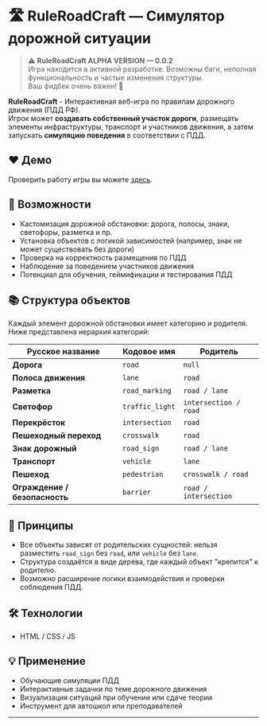 # 🛣️ RuleRoadCraft — Симулятор дорожной ситуации

> ⚠️ **RuleRoadCraft ALPHA VERSION — 0.0.2**  
> Игра находится в активной разработке. Возможны баги, неполная функциональность и частые изменения структуры.  
> Ваш фидбек очень важен! 🙌

**RuleRoadCraft** - Интерактивная веб-игра по правилам дорожного движения (ПДД РФ).  
Игрок может **создавать собственный участок дороги**, размещать элементы инфраструктуры, транспорт и участников движения, а затем запускать **симуляцию поведения** в соответствии с ПДД.

## ❤ Демо

Проверить работу игры вы можете [здесь](https://asqqqq.github.io/RuleRoadCraft/).

## 🚀 Возможности

- Кастомизация дорожной обстановки: дорога, полосы, знаки, светофоры, разметка и пр.
- Установка объектов с логикой зависимостей (например, знак не может существовать без дороги)
- Проверка на корректность размещения по ПДД
- Наблюдение за поведением участников движения
- Потенциал для обучения, геймификации и тестирования ПДД

## 📚 Структура объектов

Каждый элемент дорожной обстановки имеет категорию и родителя. Ниже представлена иерархия категорий:

| Русское название             | Кодовое имя         | Родитель               |
|-----------------------------|---------------------|------------------------|
| **Дорога**                  | `road`              | `null`                 |
| **Полоса движения**         | `lane`              | `road`                 |
| **Разметка**                | `road_marking`      | `road / lane`          |
| **Светофор**                | `traffic_light`     | `intersection / road` |
| **Перекрёсток**             | `intersection`      | `road`                 |
| **Пешеходный переход**      | `crosswalk`         | `road`                 |
| **Знак дорожный**           | `road_sign`         | `road / lane`          |
| **Транспорт**               | `vehicle`           | `lane`                 |
| **Пешеход**                 | `pedestrian`        | `crosswalk / road`     |
| **Ограждение / безопасность** | `barrier`         | `road / intersection`  |

## 🧱 Принципы

- Все объекты зависят от родительских сущностей: нельзя разместить `road_sign` без `road`, или `vehicle` без `lane`.
- Структура создаётся в виде дерева, где каждый объект "крепится" к родителю.
- Возможно расширение логики взаимодействия и проверки соблюдения ПДД.

## 🛠️ Технологии

- HTML / CSS / JS

## 💡 Применение

- Обучающие симуляции ПДД
- Интерактивные задачки по теме дорожного движения
- Визуализация ситуаций при обучении или сдаче теории
- Инструмент для автошкол или преподавателей

---


